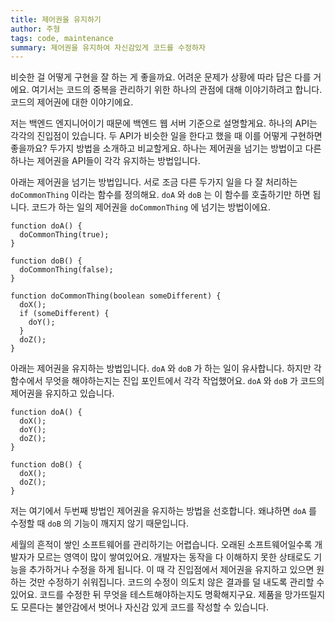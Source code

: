 ```yaml
---
title: 제어권을 유지하기
author: 주형
tags: code, maintenance
summary: 제어권을 유지하여 자신감있게 코드를 수정하자
---
```


비슷한 걸 어떻게 구현을 잘 하는 게 좋을까요. 어려운 문제가 상황에 따라 답은 다를 거에요. 여기서는 코드의 중복을 관리하기 위한 하나의 관점에 대해 이야기하려고 합니다. 코드의 제어권에 대한 이야기에요.

저는 백엔드 엔지니어이기 때문에 백엔드 웹 서버 기준으로 설명할게요. 하나의 API는 각각의 진입점이 있습니다. 두 API가 비슷한 일을 한다고 했을 때 이를 어떻게 구현하면 좋을까요? 두가지 방법을 소개하고 비교할게요. 하나는 제어권을 넘기는 방법이고 다른 하나는 제어권을 API들이 각각 유지하는 방법입니다.

아래는 제어권을 넘기는 방법입니다. 서로 조금 다른 두가지 일을 다 잘 처리하는 `doCommonThing` 이라는 함수를 정의해요. `doA` 와 `doB` 는 이 함수를 호출하기만 하면 됩니다. 코드가 하는 일의 제어권을 `doCommonThing` 에 넘기는 방법이에요.

```
function doA() {
  doCommonThing(true);
}

function doB() {
  doCommonThing(false);
}

function doCommonThing(boolean someDifferent) {
  doX();
  if (someDifferent) {
    doY();
  }
  doZ();
}
```

아래는 제어권을 유지하는 방법입니다. `doA` 와 `doB` 가 하는 일이 유사합니다. 하지만 각 함수에서 무엇을 해야하는지는 진입 포인트에서 각각 작업했어요. `doA` 와 `doB` 가 코드의 제어권을 유지하고 있습니다.

```
function doA() {
  doX();
  doY();
  doZ();
}

function doB() {
  doX();
  doZ();
}
```

저는 여기에서 두번째 방법인 제어권을 유지하는 방법을 선호합니다. 왜냐하면 `doA` 를 수정할 때 `doB` 의 기능이 깨지지 않기 때문입니다.

세월의 흔적이 쌓인 소프트웨어를 관리하기는 어렵습니다. 오래된 소프트웨어일수록 개발자가 모르는 영역이 많이 쌓여있어요. 개발자는 동작을 다 이해하지 못한 상태로도 기능을 추가하거나 수정을 하게 됩니다. 이 때 각 진입점에서 제어권을 유지하고 있으면 원하는 것만 수정하기 쉬워집니다. 코드의 수정이 의도치 않은 결과를 덜 내도록 관리할 수 있어요. 코드를 수정한 뒤 무엇을 테스트해야하는지도 명확해지구요. 제품을 망가뜨릴지도 모른다는 불안감에서 벗어나 자신감 있게 코드를 작성할 수 있습니다.


